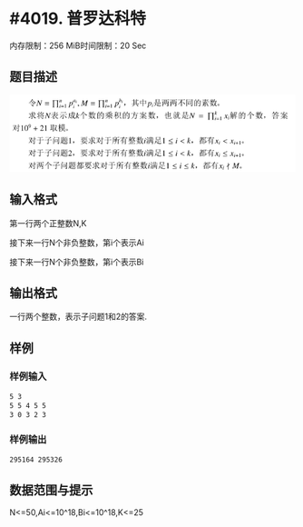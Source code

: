 # #4019. 普罗达科特

内存限制：256 MiB时间限制：20 Sec

## 题目描述

![](upload/201504/111(1).png)

## 输入格式

第一行两个正整数N,K

接下来一行N个非负整数，第i个表示Ai

接下来一行N个非负整数，第i个表示Bi

## 输出格式

一行两个整数，表示子问题1和2的答案.

## 样例

### 样例输入

    
    5 3
    5 5 4 5 5
    3 0 3 2 3
    

### 样例输出

    
    295164 295326
    

## 数据范围与提示

N<=50,Ai<=10^18,Bi<=10^18,K<=25
